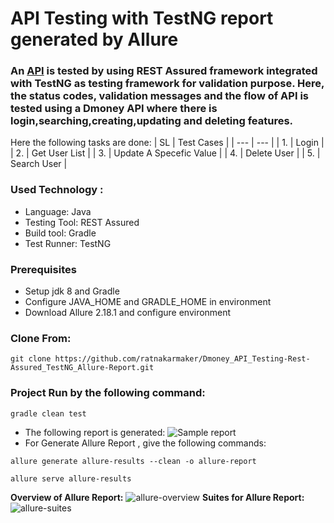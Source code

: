 # API Testing with TestNG report generated by Allure
### An [API](http://dmoney.professionaltrainingbd.com) is tested by using REST Assured framework integrated with TestNG as testing framework for validation purpose. Here, the status codes, validation messages and the flow of API is tested using a Dmoney API where there is login,searching,creating,updating and deleting features.
Here the following tasks are done:
| SL | Test Cases |
| --- | --- |
| 1. | Login |
| 2. | Get User List |
| 3. | Update A Specefic Value |
| 4. | Delete User |
| 5. | Search User |

### Used Technology :
- Language: Java
- Testing Tool: REST Assured
- Build tool: Gradle
- Test Runner: TestNG

### Prerequisites</br>
- Setup jdk 8 and Gradle
- Configure JAVA_HOME and GRADLE_HOME in environment
- Download Allure 2.18.1 and configure environment

### **Clone From**:
```
git clone https://github.com/ratnakarmaker/Dmoney_API_Testing-Rest-Assured_TestNG_Allure-Report.git
```
### Project Run by the following command:
```
gradle clean test 
```
- The following report is generated:
![Sample report](./screenshot/gradle-report.JPG)
- For Generate Allure Report , give the following commands:
```
allure generate allure-results --clean -o allure-report
```
```
allure serve allure-results
```
**Overview of Allure Report:**
![allure-overview](./screenshot/allure-report.JPG)
**Suites for Allure Report:**
![allure-suites](./screenshot/allure-results.JPG)
